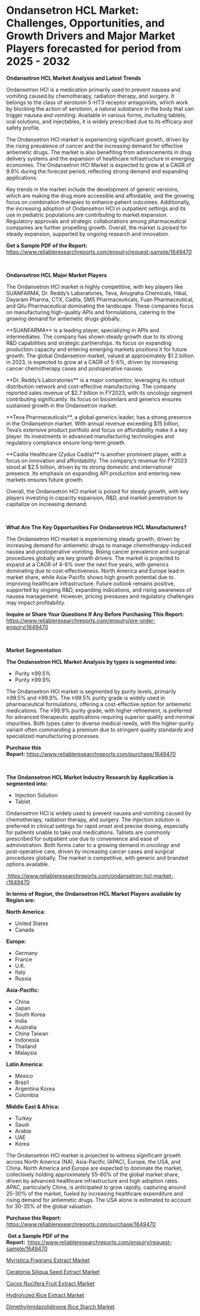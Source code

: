 <p><h1>Ondansetron HCL Market: Challenges, Opportunities, and Growth Drivers and Major Market Players forecasted for period from 2025 - 2032</h1></p><p><strong>Ondansetron HCL Market Analysis and Latest Trends</strong></p>
<p><p>Ondansetron HCl is a medication primarily used to prevent nausea and vomiting caused by chemotherapy, radiation therapy, and surgery. It belongs to the class of serotonin 5-HT3 receptor antagonists, which work by blocking the action of serotonin, a natural substance in the body that can trigger nausea and vomiting. Available in various forms, including tablets, oral solutions, and injectables, it is widely prescribed due to its efficacy and safety profile.</p><p>The Ondansetron HCl market is experiencing significant growth, driven by the rising prevalence of cancer and the increasing demand for effective antiemetic drugs. The market is also benefiting from advancements in drug delivery systems and the expansion of healthcare infrastructure in emerging economies. The Ondansetron HCl Market is expected to grow at a CAGR of 9.9% during the forecast period, reflecting strong demand and expanding applications.</p><p>Key trends in the market include the development of generic versions, which are making the drug more accessible and affordable, and the growing focus on combination therapies to enhance patient outcomes. Additionally, the increasing adoption of Ondansetron HCl in outpatient settings and its use in pediatric populations are contributing to market expansion. Regulatory approvals and strategic collaborations among pharmaceutical companies are further propelling growth. Overall, the market is poised for steady expansion, supported by ongoing research and innovation.</p></p>
<p><strong>Get a Sample PDF of the Report:&nbsp;</strong> <a href="https://www.reliableresearchreports.com/enquiry/request-sample/1649470?utm_campaign=2116&utm_medium=2&utm_source=Github&utm_content=ia&utm_term=27012025&utm_id=ondansetron-hcl">https://www.reliableresearchreports.com/enquiry/request-sample/1649470</a></p>
<p>&nbsp;</p>
<p><strong>Ondansetron HCL Major Market Players</strong></p>
<p><p>The Ondansetron HCl market is highly competitive, with key players like SUANFARMA, Dr. Reddy’s Laboratories, Teva, Anugraha Chemicals, Hikal, Dayaram Pharma, CTX, Cadila, SMS Pharmaceuticals, Fuan Pharmaceutical, and Qilu Pharmaceutical dominating the landscape. These companies focus on manufacturing high-quality APIs and formulations, catering to the growing demand for antiemetic drugs globally.</p><p>**SUANFARMA** is a leading player, specializing in APIs and intermediates. The company has shown steady growth due to its strong R&D capabilities and strategic partnerships. Its focus on expanding production capacity and entering emerging markets positions it for future growth. The global Ondansetron market, valued at approximately $1.2 billion in 2023, is expected to grow at a CAGR of 5-6%, driven by increasing cancer chemotherapy cases and postoperative nausea.</p><p>**Dr. Reddy’s Laboratories** is a major competitor, leveraging its robust distribution network and cost-effective manufacturing. The company reported sales revenue of $2.7 billion in FY2023, with its oncology segment contributing significantly. Its focus on biosimilars and generics ensures sustained growth in the Ondansetron market.</p><p>**Teva Pharmaceuticals**, a global generics leader, has a strong presence in the Ondansetron market. With annual revenue exceeding $15 billion, Teva’s extensive product portfolio and focus on affordability make it a key player. Its investments in advanced manufacturing technologies and regulatory compliance ensure long-term growth.</p><p>**Cadila Healthcare (Zydus Cadila)** is another prominent player, with a focus on innovation and affordability. The company’s revenue for FY2023 stood at $2.5 billion, driven by its strong domestic and international presence. Its emphasis on expanding API production and entering new markets ensures future growth.</p><p>Overall, the Ondansetron HCl market is poised for steady growth, with key players investing in capacity expansion, R&D, and market penetration to capitalize on increasing demand.</p></p>
<p>&nbsp;</p>
<p><strong>What Are The Key Opportunities For Ondansetron HCL Manufacturers?</strong></p>
<p><p>The Ondansetron HCl market is experiencing steady growth, driven by increasing demand for antiemetic drugs to manage chemotherapy-induced nausea and postoperative vomiting. Rising cancer prevalence and surgical procedures globally are key growth drivers. The market is projected to expand at a CAGR of 4-6% over the next five years, with generics dominating due to cost-effectiveness. North America and Europe lead in market share, while Asia-Pacific shows high growth potential due to improving healthcare infrastructure. Future outlook remains positive, supported by ongoing R&D, expanding indications, and rising awareness of nausea management. However, pricing pressures and regulatory challenges may impact profitability.</p></p>
<p><strong>Inquire or Share Your Questions If Any Before Purchasing This Report:</strong> <a href="https://www.reliableresearchreports.com/enquiry/pre-order-enquiry/1649470?utm_campaign=2116&utm_medium=2&utm_source=Github&utm_content=ia&utm_term=27012025&utm_id=ondansetron-hcl">https://www.reliableresearchreports.com/enquiry/pre-order-enquiry/1649470</a></p>
<p>&nbsp;</p>
<p><strong>Market Segmentation</strong></p>
<p><strong>The Ondansetron HCL Market Analysis by types is segmented into:</strong></p>
<p><ul><li>Purity ≥99.5%</li><li>Purity ≥99.9%</li></ul></p>
<p><p>The Ondansetron HCl market is segmented by purity levels, primarily ≥99.5% and ≥99.9%. The ≥99.5% purity grade is widely used in pharmaceutical formulations, offering a cost-effective option for antiemetic medications. The ≥99.9% purity grade, with higher refinement, is preferred for advanced therapeutic applications requiring superior quality and minimal impurities. Both types cater to diverse medical needs, with the higher-purity variant often commanding a premium due to stringent quality standards and specialized manufacturing processes.</p></p>
<p><strong>Purchase this Report:&nbsp;</strong><a href="https://www.reliableresearchreports.com/purchase/1649470?utm_campaign=2116&utm_medium=2&utm_source=Github&utm_content=ia&utm_term=27012025&utm_id=ondansetron-hcl">https://www.reliableresearchreports.com/purchase/1649470</a></p>
<p>&nbsp;</p>
<p><strong>The Ondansetron HCL Market Industry Research by Application is segmented into:</strong></p>
<p><ul><li>Injection Solution</li><li>Tablet</li></ul></p>
<p><p>Ondansetron HCl is widely used to prevent nausea and vomiting caused by chemotherapy, radiation therapy, and surgery. The injection solution is preferred in clinical settings for rapid onset and precise dosing, especially for patients unable to take oral medications. Tablets are commonly prescribed for outpatient use due to convenience and ease of administration. Both forms cater to a growing demand in oncology and post-operative care, driven by increasing cancer cases and surgical procedures globally. The market is competitive, with generic and branded options available.</p></p>
<p><a href="https://www.reliableresearchreports.com/ondansetron-hcl-market-r1649470?utm_campaign=2116&utm_medium=2&utm_source=Github&utm_content=ia&utm_term=27012025&utm_id=ondansetron-hcl">&nbsp;https://www.reliableresearchreports.com/ondansetron-hcl-market-r1649470</a></p>
<p><strong>In terms of Region, the Ondansetron HCL Market Players available by Region are:</strong></p>
<p>
    <p> <strong> North America: </strong>
        <ul>
            <li>United States</li>
            <li>Canada</li>
        </ul>
        </p> 
    <p> <strong> Europe: </strong>
        <ul>
            <li>Germany</li>
            <li>France</li>
            <li>U.K.</li>
            <li>Italy</li>
            <li>Russia</li>
        </ul>
        </p> 
    <p> <strong> Asia-Pacific: </strong>
        <ul>
            <li>China</li>
            <li>Japan</li>
            <li>South Korea</li>
            <li>India</li>
            <li>Australia</li>
            <li>China Taiwan</li>
            <li>Indonesia</li>
            <li>Thailand</li>
            <li>Malaysia</li>
        </ul>
        </p> 
    <p> <strong> Latin America: </strong>
        <ul>
            <li>Mexico</li>
            <li>Brazil</li>
            <li>Argentina Korea</li>
            <li>Colombia</li>
        </ul>
        </p> 
    <p> <strong> Middle East & Africa: </strong>
        <ul>
            <li>Turkey</li>
            <li>Saudi</li>
            <li>Arabia</li>
            <li>UAE</li>
            <li>Korea</li>
        </ul>
    </p>
    </p>
<p><p>The Ondansetron HCl market is projected to witness significant growth across North America (NA), Asia-Pacific (APAC), Europe, the USA, and China. North America and Europe are expected to dominate the market, collectively holding approximately 55-60% of the global market share, driven by advanced healthcare infrastructure and high adoption rates. APAC, particularly China, is anticipated to grow rapidly, capturing around 25-30% of the market, fueled by increasing healthcare expenditure and rising demand for antiemetic drugs. The USA alone is estimated to account for 30-35% of the global valuation.</p></p>
<p><strong>Purchase this Report: </strong><a href="https://www.reliableresearchreports.com/purchase/1649470?utm_campaign=2116&utm_medium=2&utm_source=Github&utm_content=ia&utm_term=27012025&utm_id=ondansetron-hcl">https://www.reliableresearchreports.com/purchase/1649470</a></p>
<p>&nbsp;<strong>Get a Sample PDF of the Report:&nbsp;&nbsp;</strong><a href="https://www.reliableresearchreports.com/enquiry/request-sample/1649470?utm_campaign=2116&utm_medium=2&utm_source=Github&utm_content=ia&utm_term=27012025&utm_id=ondansetron-hcl">https://www.reliableresearchreports.com/enquiry/request-sample/1649470</a></p>
<p><strong></strong></p>
<p><p><a href="https://github.com/DianaWilson796/Market-Research-Report-List-1/blob/main/myristica-fragrans-extract-market.md?utm_campaign=2116&utm_medium=2&utm_source=Github&utm_content=ia&utm_term=27012025&utm_id=ondansetron-hcl">Myristica Fragrans Extract Market</a></p><p><a href="https://github.com/ovtkosle/Market-Research-Report-List-1/blob/main/ceratonia-siliqua-seed-extract-market.md?utm_campaign=2116&utm_medium=2&utm_source=Github&utm_content=ia&utm_term=27012025&utm_id=ondansetron-hcl">Ceratonia Siliqua Seed Extract Market</a></p><p><a href="https://github.com/maclarensidney/Market-Research-Report-List-1/blob/main/cocos-nucifera-fruit-extract-market.md?utm_campaign=2116&utm_medium=2&utm_source=Github&utm_content=ia&utm_term=27012025&utm_id=ondansetron-hcl">Cocos Nucifera Fruit Extract Market</a></p><p><a href="https://github.com/nabadeneme/Market-Research-Report-List-1/blob/main/hydrolyzed-rice-extract-market.md?utm_campaign=2116&utm_medium=2&utm_source=Github&utm_content=ia&utm_term=27012025&utm_id=ondansetron-hcl">Hydrolyzed Rice Extract Market</a></p><p><a href="https://github.com/glazierjean530/Market-Research-Report-List-1/blob/main/dimethylimidazolidinone-rice-starch-market.md?utm_campaign=2116&utm_medium=2&utm_source=Github&utm_content=ia&utm_term=27012025&utm_id=ondansetron-hcl">Dimethylimidazolidinone Rice Starch Market</a></p></p>